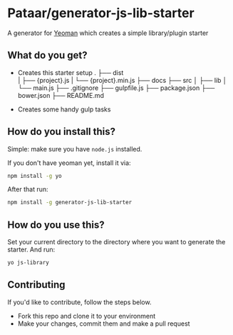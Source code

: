 # Pataar/generator-js-lib-starter
A generator for [Yeoman](http://yeoman.io) which creates a simple library/plugin starter

## What do you get?
* Creates this starter setup
    .
    ├── dist   
    |   ├── {project}.js
    |   └── {project}.min.js
    ├── docs
    ├── src
    │   ├── lib
    │   └── main.js
    ├── .gitignore
    ├── gulpfile.js
    ├── package.json
    ├── bower.json
    ├── README.md

* Creates some handy gulp tasks

## How do you install this?
Simple: make sure you have `node.js` installed.

If you don't have yeoman yet, install it via:
```sh
npm install -g yo
```

After that run:

```sh
npm install -g generator-js-lib-starter
```

## How do you use this?
Set your current directory to the directory where you want to generate the starter. And run:
```sh
yo js-library
```

## Contributing
If you'd like to contribute, follow the steps below.
* Fork this repo and clone it to your environment
* Make your changes, commit them and make a pull request